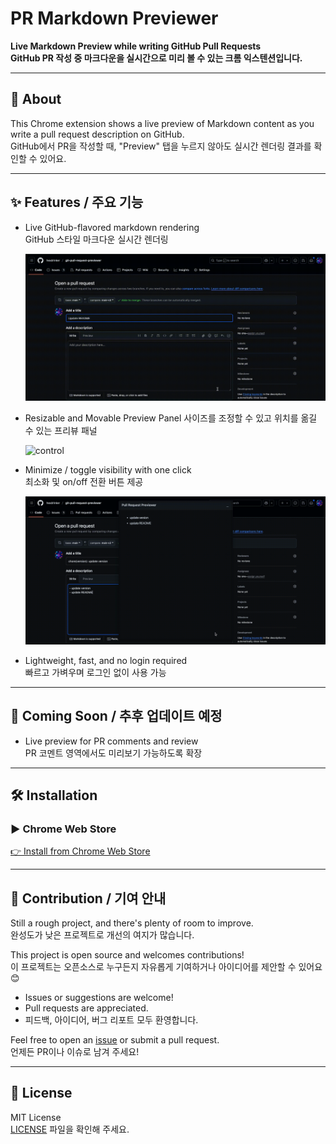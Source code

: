 # PR Markdown Previewer

**Live Markdown Preview while writing GitHub Pull Requests**  
**GitHub PR 작성 중 마크다운을 실시간으로 미리 볼 수 있는 크롬 익스텐션입니다.**

---

## 📝 About

This Chrome extension shows a live preview of Markdown content as you write a pull request description on GitHub.  
GitHub에서 PR을 작성할 때, "Preview" 탭을 누르지 않아도 실시간 렌더링 결과를 확인할 수 있어요.

---

## ✨ Features / 주요 기능

- Live GitHub-flavored markdown rendering  
  GitHub 스타일 마크다운 실시간 렌더링

  ![update](./assets/update.gif)

- Resizable and Movable Preview Panel
  사이즈를 조정할 수 있고 위치를 옮길 수 있는 프리뷰 패널

  ![control](./assets/control.gif)

- Minimize / toggle visibility with one click  
  최소화 및 on/off 전환 버튼 제공

  ![minimize](./assets/minimize.gif)

- Lightweight, fast, and no login required  
  빠르고 가벼우며 로그인 없이 사용 가능

---

## 🚧 Coming Soon / 추후 업데이트 예정

- Live preview for PR comments and review  
  PR 코멘트 영역에서도 미리보기 가능하도록 확장

---

## 🛠 Installation

### ▶ Chrome Web Store

[👉 Install from Chrome Web Store](https://chromewebstore.google.com/detail/pull-request-markdown-pre/kelpookbapppipgjcmilifllhcfdnmmb?authuser=1&hl=ko)

---

## 🙌 Contribution / 기여 안내

Still a rough project, and there's plenty of room to improve.  
완성도가 낮은 프로젝트로 개선의 여지가 많습니다.

This project is open source and welcomes contributions!  
이 프로젝트는 오픈소스로 누구든지 자유롭게 기여하거나 아이디어를 제안할 수 있어요 😊

- Issues or suggestions are welcome!
- Pull requests are appreciated.
- 피드백, 아이디어, 버그 리포트 모두 환영합니다.

Feel free to open an [issue](https://github.com/hexdrinker/git-pull-request-previewer/issues) or submit a pull request.  
언제든 PR이나 이슈로 남겨 주세요!

---

## 📄 License

MIT License  
[LICENSE](./LICENSE) 파일을 확인해 주세요.
